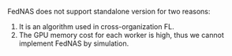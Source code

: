 FedNAS does not support standalone version for two reasons:
1. It is an algorithm used in cross-organization FL.
2. The GPU memory cost for each worker is high, thus we cannot implement FedNAS by simulation.